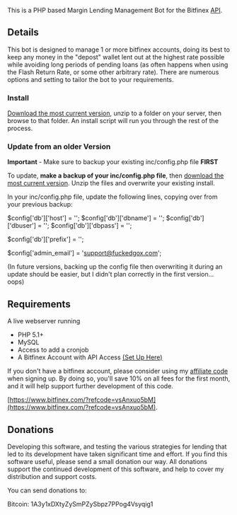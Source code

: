 This is a PHP based Margin Lending Management Bot for the Bitfinex [API](https://bitfinex.com/pages/api).

## Details
This bot is designed to manage 1 or more bitfinex accounts, doing its best to keep any money in the "depost" wallet lent out at the highest rate possible while avoiding long periods of pending loans (as often happens when using the Flash Return Rate, or some other arbitrary rate).  There are numerous options and setting to tailor the bot to your requirements.

### Install

[Download the most current version](https://github.com/HFenter/MarginBot/archive/master.zip), unzip to a folder on your server, then browse to that folder.  An install script will run you through the rest of the process.

### Update from an older Version

**Important**  - Make sure to backup your existing inc/config.php file **FIRST**

To update, **make a backup of your inc/config.php file**, then [download the most current version](https://github.com/HFenter/MarginBot/archive/master.zip).  Unzip the files and overwrite your existing install.  

In your inc/config.php file, update the following lines, copying over from your previous backup:

$config['db']['host'] = '';
$config['db']['dbname'] = '';
$config['db']['dbuser'] = '';
$config['db']['dbpass'] = '';

$config['db']['prefix'] = '';

$config['admin_email'] = 'support@fuckedgox.com';

(In future versions, backing up the config file then overwriting it during an update should be easier, but I didn't plan correctly in the first version... oops)


## Requirements

A live webserver running
* PHP 5.1+
* MySQL
* Access to add a cronjob
* A Bitfinex Account with API Access [(Set Up Here)](https://www.bitfinex.com/account/api)

If you don't have a bitfinex account, please consider using my [affiliate code](https://www.bitfinex.com/?refcode=vsAnxuo5bM) when signing up.  By doing so, you'll save 10% on all fees for the first month, and it will help support further development of this code.

[https://www.bitfinex.com/?refcode=vsAnxuo5bM](https://www.bitfinex.com/?refcode=vsAnxuo5bM).

## Donations
Developing this software, and testing the various strategies for lending that led to its development have taken significant time and effort.  If you find this software useful, please send a small donation our way.  All donations support the continued development of this software, and help to cover my distribution and support costs.

You can send donations to:

Bitcoin: 1A3y1xDXtyZySmPZySbpz7PPog4Vsyqig1

